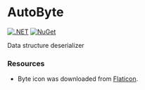 # AutoByte

[![.NET](https://github.com/Jandini/AutoByte/actions/workflows/build.yml/badge.svg)](https://github.com/Jandini/AutoByte/actions/workflows/build.yml)
[![NuGet](https://github.com/Jandini/AutoByte/actions/workflows/nuget.yml/badge.svg)](https://github.com/Jandini/AutoByte/actions/workflows/nuget.yml)

Data structure deserializer













### Resources

* Byte icon was downloaded from [Flaticon](https://www.flaticon.com/free-icon/byte_5044438).


